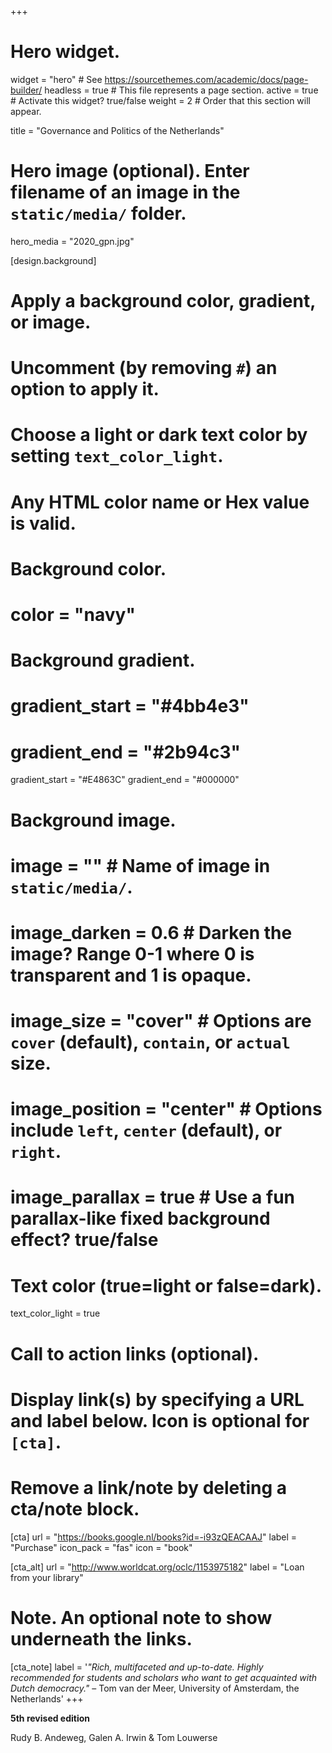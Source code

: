 +++
# Hero widget.
widget = "hero"  # See https://sourcethemes.com/academic/docs/page-builder/
headless = true  # This file represents a page section.
active = true  # Activate this widget? true/false
weight = 2  # Order that this section will appear.

title = "Governance and Politics of the Netherlands"

# Hero image (optional). Enter filename of an image in the `static/media/` folder.
hero_media = "2020_gpn.jpg"

[design.background]
  # Apply a background color, gradient, or image.
  #   Uncomment (by removing `#`) an option to apply it.
  #   Choose a light or dark text color by setting `text_color_light`.
  #   Any HTML color name or Hex value is valid.

  # Background color.
  # color = "navy"
  
  # Background gradient.
  # gradient_start = "#4bb4e3"
  # gradient_end = "#2b94c3"
  gradient_start = "#E4863C"
  gradient_end = "#000000"
  

  # Background image.
  # image = ""  # Name of image in `static/media/`.
  # image_darken = 0.6  # Darken the image? Range 0-1 where 0 is transparent and 1 is opaque.
  # image_size = "cover"  #  Options are `cover` (default), `contain`, or `actual` size.
  # image_position = "center"  # Options include `left`, `center` (default), or `right`.
  # image_parallax = true  # Use a fun parallax-like fixed background effect? true/false
  
  # Text color (true=light or false=dark).
  text_color_light = true

# Call to action links (optional).
#   Display link(s) by specifying a URL and label below. Icon is optional for `[cta]`.
#   Remove a link/note by deleting a cta/note block.
[cta]
  url = "https://books.google.nl/books?id=-i93zQEACAAJ"
  label = "Purchase"
  icon_pack = "fas"
  icon = "book"
  
[cta_alt]
  url = "http://www.worldcat.org/oclc/1153975182"
  label = "Loan from your library"

# Note. An optional note to show underneath the links.
[cta_note]
  label = '*"Rich, multifaceted and up-to-date. Highly recommended for students and scholars who want to get acquainted with Dutch democracy."* – Tom van der Meer, University of Amsterdam, the Netherlands'
+++

**5th revised edition**

Rudy B. Andeweg, Galen A. Irwin & Tom Louwerse

